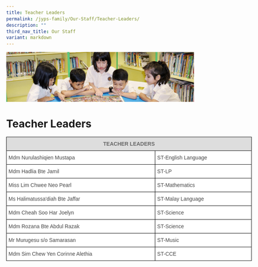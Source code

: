 ```yaml
---
title: Teacher Leaders
permalink: /jyps-family/Our-Staff/Teacher-Leaders/
description: ""
third_nav_title: Our Staff
variant: markdown
---
```

![](/images/banner.gif)

Teacher Leaders
===============

<style type="text/css">
.tg  {border-collapse:collapse;border-spacing:0;}
.tg td{border-color:black;border-style:solid;border-width:1px;font-family:Arial, sans-serif;font-size:14px;
  overflow:hidden;padding:10px 5px;word-break:normal;}
.tg th{border-color:black;border-style:solid;border-width:1px;font-family:Arial, sans-serif;font-size:14px;
  font-weight:normal;overflow:hidden;padding:10px 5px;word-break:normal;}
.tg .tg-feqv{background-color:#DDD;color:#666;font-weight:bold;text-align:center;vertical-align:middle}
.tg .tg-sdzj{background-color:#FFF;color:#454545;text-align:left;vertical-align:middle}
</style>
<table class="tg" style="undefined;table-layout: fixed; width: 659px">
<colgroup>
<col style="width: 400px">
<col style="width: 259px">
</colgroup>
<thead>
  <tr>
    <th class="tg-feqv" colspan="2"><span style="color:#666;background-color:#DDD">TEACHER LEADERS</span></th>
  </tr>
</thead>
<tbody>
  <tr>
    <td class="tg-sdzj">Mdm Nurulashiqien Mustapa</td>
    <td class="tg-sdzj">ST-English Language </td>
  </tr>
  <tr>
    <td class="tg-sdzj">Mdm Hadlia Bte Jamil </td>
    <td class="tg-sdzj">ST-LP </td>
  </tr>
  <tr>
    <td class="tg-sdzj">Miss Lim Chwee Neo Pearl</td>
    <td class="tg-sdzj">ST-Mathematics</td>
  </tr>
  <tr>
    <td class="tg-sdzj">Ms Halimatussa'diah Bte Jaffar</td>
    <td class="tg-sdzj">ST-Malay Language</td>
  </tr>
  <tr>
    <td class="tg-sdzj">Mdm Cheah Soo Har Joelyn<br></td>
    <td class="tg-sdzj">ST-Science</td>
  </tr>
  <tr>
    <td class="tg-sdzj">Mdm Rozana Bte Abdul Razak </td>
    <td class="tg-sdzj">ST-Science </td>
  </tr>
  <tr>
    <td class="tg-sdzj">Mr Murugesu s/o Samarasan </td>
    <td class="tg-sdzj">ST-Music </td>
  </tr>
  <tr>
    <td class="tg-sdzj">Mdm Sim Chew Yen Corinne Alethia </td>
    <td class="tg-sdzj">ST-CCE </td>
  </tr>
</tbody>
</table>